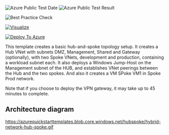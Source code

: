 ![Azure Public Test Date](https://azurequickstarttemplates.blob.core.windows.net/hubspoke/PublicLastTestDate.svg)
![Azure Public Test Result](https://azurequickstarttemplates.blob.core.windows.net/hubspoke/PublicDeployment.svg)

![Best Practice Check](https://azurequickstarttemplates.blob.core.windows.net/hubspoke/BestPracticeResult.svg)

[![Visualize](https://azurequickstarttemplates.blob.core.windows.net/hubspoke/visualizebutton.svg)](http://armviz.io/#/?load=https%3A%2F%2Fraw.githubusercontent.com%2FLaxmanranga%2FHub-spoke%2FMaster%2FAzure-Hub-Spoke.json)

[![Deploy To Azure](https://azurequickstarttemplates.blob.core.windows.net/hubspoke/deploytoazure.svg)](https://portal.azure.com/#create/Microsoft.Template/uri/https%3A%2F%2Fraw.githubusercontent.com%2FLaxmanranga%2FHub-spoke%2FMaster%2FAzure-Hub-Spoke.json)



This template creates a basic hub-and-spoke topology setup. It creates a Hub VNet with subnets DMZ, Management, Shared and Gateway (optionally), with two Spoke VNets, development and production, containing a workload subnet each. It also deploys a Windows Jump-Host on the Management subnet of the HUB, and establishes VNet peerings between the Hub and the two spokes. And also it creates a VM SPoke VM1 in Spoke Prod network.

Note that if you choose to deploy the VPN gateway, it may take up to 45 minutes to complete.

## Architecture diagram

https://azurequickstarttemplates.blob.core.windows.net/hubspoke/hybrid-network-hub-spoke.gif 


